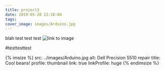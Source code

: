 ```yaml
---
title: project3
date: 2019-05-28 22:16:04
tags:
cover_image: images/Arduino.jpg
---
```

blah
test test test
![link to image](/../images/Arduino.jpg)

#testtesttest

{% imsize %}
src: ../images/Arduino.jpg
alt: Dell Precision 5510 repair
title: Cool beans!
profile: thumbnail
link: true
linkProfile: huge
{% endimsize %}
